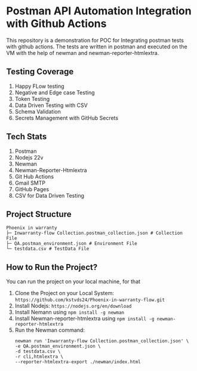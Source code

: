 # Postman API Automation Integration with Github Actions #

This repository is a demonstration for POC for Integrating postman tests with github actions. The tests are written in postman and executed on the VM with the help of newman and newman-reporter-htmlextra.



## Testing Coverage ##
1. Happy FLow testing
2. Negative and Edge case Testing
3. Token Testing
4. Data Driven Testing with CSV
5. Schema Validation
6. Secrets Management with GitHub Secrets

## Tech Stats ##
1. Postman
2. Nodejs 22v
3. Newman
4. Newman-Reporter-Htmlextra
5. Git Hub Actions
6. Gmail SMTP
7. GitHub Pages
8. CSV for Data Driven Testing






## Project Structure ##
```
Phoenix in warranty
├─ Inwarranty-flow Collection.postman_collection.json # Collection File
├─ QA.postman_environment.json # Environment File
└─ testdata.csv # TestData File

```

## How to Run the Project? ##
You can run the project on your local machine, for that
1. Clone the Project on your Local System: ``` https://github.com/kstvds24/Phoenix-in-warranty-flow.git ```
2. Install Nodejs: ``` https://nodejs.org/en/download ```
3. Install Nemann using ``` npm install -g newman ```
4. Install Newman-reporter-htmlextra using ``` npm install -g newman-reporter-htmlextra ```
5. Run the Newman command:
   ```
   newman run 'Inwarranty-flow Collection.postman_collection.json' \
   -e QA.postman_environment.json \
   -d testdata.csv \
   -r cli,htmlextra \
   --reporter-htmlextra-export ./newman/index.html
  ```
